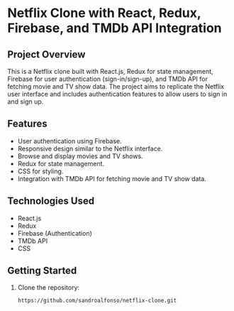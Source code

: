 # Netflix Clone with React, Redux, Firebase, and TMDb API Integration

## Project Overview

This is a Netflix clone built with React.js, Redux for state management, Firebase for user authentication (sign-in/sign-up), and TMDb API for fetching movie and TV show data. The project aims to replicate the Netflix user interface and includes authentication features to allow users to sign in and sign up.

## Features

- User authentication using Firebase.
- Responsive design similar to the Netflix interface.
- Browse and display movies and TV shows.
- Redux for state management.
- CSS for styling.
- Integration with TMDb API for fetching movie and TV show data.

## Technologies Used

- React.js
- Redux
- Firebase (Authentication)
- TMDb API
- CSS

## Getting Started

1. Clone the repository:

   ```bash
   https://github.com/sandroalfonso/netflix-clone.git
